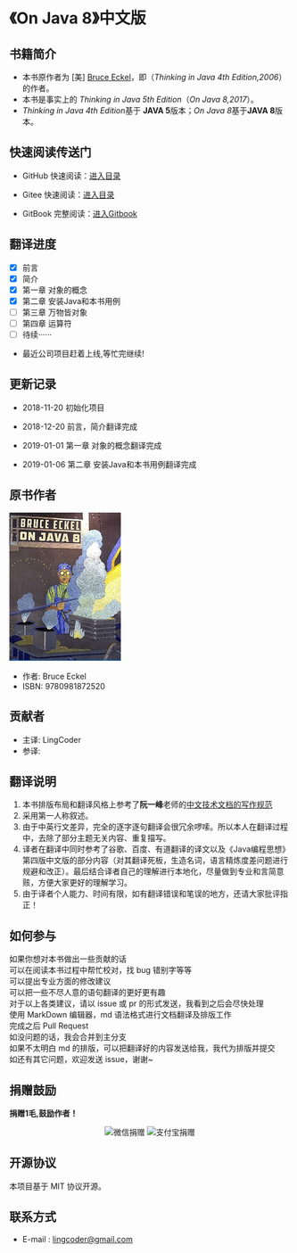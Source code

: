 # 《On Java 8》中文版

## 书籍简介

* 本书原作者为 \[美\] [Bruce Eckel](https://github.com/BruceEckel)，即（*Thinking in Java 4th Edition,2006*）的作者。
* 本书是事实上的 *Thinking in Java 5th Edition*（*On Java 8,2017*）。
* *Thinking in Java 4th Edition*基于 **JAVA 5**版本；*On Java 8*基于**JAVA 8**版本。


## 快速阅读传送门

- GitHub 快速阅读：[进入目录](https://github.com/LingCoder/OnJava8/blob/master/SUMMARY.md)

- Gitee 快速阅读：[进入目录](https://gitee.com/lingcoder/OnJava8/blob/master/SUMMARY.md)

- GitBook 完整阅读：[进入Gitbook](https://lingcoder.gitbook.io/onjava8)


## 翻译进度
- [x] 前言 
- [x] 简介 
- [x] 第一章 对象的概念
- [x] 第二章 安装Java和本书用例
- [ ] 第三章 万物皆对象
- [ ] 第四章 运算符
- [ ] 待续······

- 最近公司项目赶着上线,等忙完继续!

## 更新记录

- 2018-11-20  初始化项目

- 2018-12-20 前言，简介翻译完成

- 2019-01-01 第一章 对象的概念翻译完成

- 2019-01-06 第二章 安装Java和本书用例翻译完成

## 原书作者

<div align="left">
<img src="https://raw.githubusercontent.com/LingCoder/OnJava8/master/cover_small.jpg"  alt="cover_small"/>
 </div>

* 作者: Bruce Eckel 
* ISBN: 9780981872520

## 贡献者

* 主译: LingCoder
* 参译:  


## 翻译说明

1. 本书排版布局和翻译风格上参考了**阮一峰**老师的[中文技术文档的写作规范](https://github.com/ruanyf/document-style-guide)
2. 采用第一人称叙述。
3. 由于中英行文差异，完全的逐字逐句翻译会很冗余啰嗦。所以本人在翻译过程中，去除了部分主题无关内容、重复描写。
4. 译者在翻译中同时参考了谷歌、百度、有道翻译的译文以及《Java编程思想》第四版中文版的部分内容（对其翻译死板，生造名词，语言精炼度差问题进行规避和改正）。最后结合译者自己的理解进行本地化，尽量做到专业和言简意赅，方便大家更好的理解学习。
5. 由于译者个人能力、时间有限，如有翻译错误和笔误的地方，还请大家批评指正！


## 如何参与

如果你想对本书做出一些贡献的话  
可以在阅读本书过程中帮忙校对，找 bug 错别字等等  
可以提出专业方面的修改建议  
可以把一些不尽人意的语句翻译的更好更有趣  
对于以上各类建议，请以 issue 或 pr 的形式发送，我看到之后会尽快处理  
使用 MarkDown 编辑器，md 语法格式进行文档翻译及排版工作  
完成之后 Pull Request  
如没问题的话，我会合并到主分支  
如果不太明白 md 的排版，可以把翻译好的内容发送给我，我代为排版并提交  
如还有其它问题，欢迎发送 issue，谢谢~  


## 捐赠鼓励

**捐赠1毛,鼓励作者！**

<div align="center">
<img src="https://raw.githubusercontent.com/LingCoder/OnJava8/master/images/wechat.PNG"  alt="微信捐赠" height="320"width="320" title="微信捐赠"/>
<img src="https://raw.githubusercontent.com/LingCoder/OnJava8/master/images/alipay.PNG"  alt="支付宝捐赠" title="支付宝捐赠"  height="320"width="320"/>
 </div>

## 开源协议

本项目基于 MIT 协议开源。

## 联系方式

* E-mail : <lingcoder@gmail.com>




